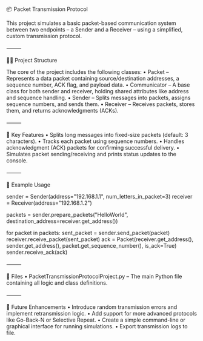 

📦 Packet Transmission Protocol

This project simulates a basic packet-based communication system between two endpoints – a Sender and a Receiver – using a simplified, custom transmission protocol.

⸻

👨‍💻 Project Structure

The core of the project includes the following classes:
	•	Packet – Represents a data packet containing source/destination addresses, a sequence number, ACK flag, and payload data.
	•	Communicator – A base class for both sender and receiver, holding shared attributes like address and sequence handling.
	•	Sender – Splits messages into packets, assigns sequence numbers, and sends them.
	•	Receiver – Receives packets, stores them, and returns acknowledgments (ACKs).

⸻

📌 Key Features
	•	Splits long messages into fixed-size packets (default: 3 characters).
	•	Tracks each packet using sequence numbers.
	•	Handles acknowledgment (ACK) packets for confirming successful delivery.
	•	Simulates packet sending/receiving and prints status updates to the console.

⸻

🧪 Example Usage

sender = Sender(address="192.168.1.1", num_letters_in_packet=3)
receiver = Receiver(address="192.168.1.2")

packets = sender.prepare_packets("HelloWorld", destination_address=receiver.get_address())

for packet in packets:
    sent_packet = sender.send_packet(packet)
    receiver.receive_packet(sent_packet)
    ack = Packet(receiver.get_address(), sender.get_address(), packet.get_sequence_number(), is_ack=True)
    sender.receive_ack(ack)


⸻

📁 Files
	•	PacketTransmissionProtocolProject.py – The main Python file containing all logic and class definitions.

⸻

🚀 Future Enhancements
	•	Introduce random transmission errors and implement retransmission logic.
	•	Add support for more advanced protocols like Go-Back-N or Selective Repeat.
	•	Create a simple command-line or graphical interface for running simulations.
	•	Export transmission logs to file.

